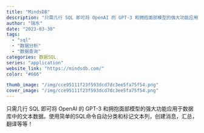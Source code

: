 ```yaml
---
title: "MindsDB"
description: "只需几行 SQL 即可将 OpenAI 的 GPT-3 和拥抱面部模型的强大功能应用于数据库中的文本数据。使用简单的SQ"
author: "瑞东"
date: "2023-03-30"
tags:
  - "sql"
  - "数据分析"
  - "数据查询"
categories: 数据SQL
series: "application"
website_link: "https://mindsdb.com/"
color: "#666"

thumb_image: "/img/cce95111f23f593dcd7dc3ee5fa75f54.png"
cover_image: "/img/cce95111f23f593dcd7dc3ee5fa75f54.png"
---
```


只需几行 SQL 即可将 OpenAI 的 GPT-3 和拥抱面部模型的强大功能应用于数据库中的文本数据。使用简单的SQL命令自动分类和标记文本列，创建消息，汇总，翻译等等！
